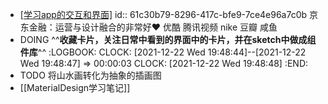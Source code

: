 - [[学习app的交互和界面]](注意界面中的**留白**、**对比**、是否规整、排版)
  id:: 61c30b79-8296-417c-bfe9-7ce4e96a7c0b
  京东金融：运营与设计融合的非常好❤️
  优酷
  腾讯视频
  nike 
  豆瓣
  咸鱼
- DOING ^^**收藏卡片，关注日常中看到的界面中的卡片，并在sketch中做成组件库**^^ 
  :LOGBOOK:
  CLOCK: [2021-12-22 Wed 19:48:44]--[2021-12-22 Wed 19:48:47] =>  00:00:03
  CLOCK: [2021-12-22 Wed 19:48:48]
  :END:
- TODO 将山水画转化为抽象的插画图
- [[MaterialDesign学习笔记]]
